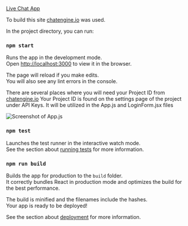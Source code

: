 [Live Chat App](https://youthful-bartik-221ce4.netlify.app/)


To build this site [chatengine.io](https://chatengine.io/) was used.

In the project directory, you can run:

### `npm start`

Runs the app in the development mode.\
Open [http://localhost:3000](http://localhost:3000) to view it in the browser.

The page will reload if you make edits.\
You will also see any lint errors in the console.

There are several places where you will need your Project ID from [chatengine.io](https://chatengine.io/)
Your Project ID is found on the settings page of the project under API Keys.
It will be utilized in the App.js and LoginForm.jsx files

![Screenshot of App.js](./chat_app/photos/app_projectid.PNG)

### `npm test`

Launches the test runner in the interactive watch mode.\
See the section about [running tests](https://facebook.github.io/create-react-app/docs/running-tests) for more information.

### `npm run build`

Builds the app for production to the `build` folder.\
It correctly bundles React in production mode and optimizes the build for the best performance.

The build is minified and the filenames include the hashes.\
Your app is ready to be deployed!

See the section about [deployment](https://facebook.github.io/create-react-app/docs/deployment) for more information.
